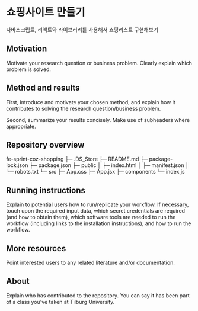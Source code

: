 # 쇼핑사이트 만들기

자바스크립트, 리액트와 라이브러리를 사용해서 쇼핑리스트 구현해보기

## Motivation

Motivate your research question or business problem. Clearly explain which problem is solved.

## Method and results

First, introduce and motivate your chosen method, and explain how it contributes to solving the research question/business problem.

Second, summarize your results concisely. Make use of subheaders where appropriate.

## Repository overview

fe-sprint-coz-shopping
├─ .DS_Store
├─ README.md
├─ package-lock.json
├─ package.json
├─ public
│ ├─ index.html
│ ├─ manifest.json
│ └─ robots.txt
└─ src
├─ App.css
├─ App.jsx
├─ components
└─ index.js

## Running instructions

Explain to potential users how to run/replicate your workflow. If necessary, touch upon the required input data, which secret credentials are required (and how to obtain them), which software tools are needed to run the workflow (including links to the installation instructions), and how to run the workflow.

## More resources

Point interested users to any related literature and/or documentation.

## About

Explain who has contributed to the repository. You can say it has been part of a class you've taken at Tilburg University.
